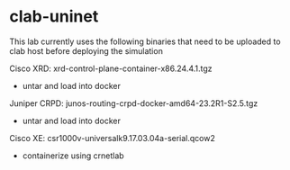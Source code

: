 # clab-uninet

This lab currently uses the following binaries that need to be uploaded to clab host before deploying the simulation

Cisco XRD:  xrd-control-plane-container-x86.24.4.1.tgz
  - untar and load into docker

Juniper CRPD:  junos-routing-crpd-docker-amd64-23.2R1-S2.5.tgz
  - untar and load into docker

Cisco XE: csr1000v-universalk9.17.03.04a-serial.qcow2
  - containerize using crnetlab
